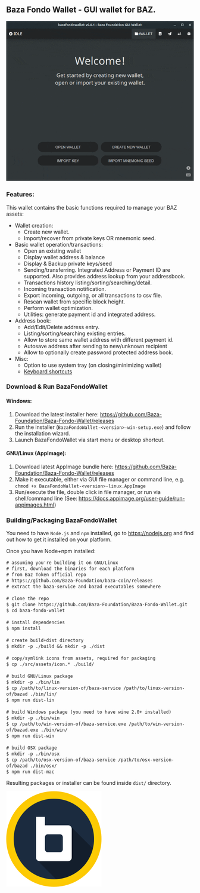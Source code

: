 ## Baza Fondo Wallet - GUI wallet for BAZ.

![Baza Fondo Wallet Screens](docs/wallet_screens.gif "Baza Fondo Wallet Screens")

### Features:

This wallet contains the basic functions required to manage your BAZ assets:

-   Wallet creation:
    -   Create new wallet.
    -   Import/recover from private keys OR mnemonic seed.
-   Basic wallet operation/transactions:
    -   Open an existing wallet
    -   Display wallet address & balance
    -   Display & Backup private keys/seed
    -   Sending/transferring. Integrated Address or Payment ID are supported. Also provides address lookup from your addressbook.
    -   Transactions history listing/sorting/searching/detail.
    -   Incoming transaction notification.
    -   Export incoming, outgoing, or all transactions to csv file.
    -   Rescan wallet from specific block height.
    -   Perform wallet optimization.
    -   Utilities: generate payment id and integrated address.
-   Address book:
    -   Add/Edit/Delete address entry.
    -   Listing/sorting/searching existing entries.
    -   Allow to store same wallet address with different payment id.
    -   Autosave address after sending to new/unknown recipient
    -   Allow to optionally create password protected address book.
-   Misc:
    -   Option to use system tray (on closing/minimizing wallet)
    -   [Keyboard shortcuts](docs/shortcut.md)

### Download &amp; Run BazaFondoWallet

#### Windows:

1. Download the latest installer here: https://github.com/Baza-Foundation/Baza-Fondo-Wallet/releases
2. Run the installer (`BazaFondoWallet-<version>-win-setup.exe`) and follow the installation wizard.
3. Launch BazaFondoWallet via start menu or desktop shortcut.

#### GNU/Linux (AppImage):

1. Download latest AppImage bundle here: https://github.com/Baza-Foundation/Baza-Fondo-Wallet/releases
2. Make it executable, either via GUI file manager or command line, e.g. `chmod +x BazaFondoWallet-<version>-linux.AppImage`
3. Run/execute the file, double click in file manager, or run via shell/command line (See: https://docs.appimage.org/user-guide/run-appimages.html)

### Building/Packaging BazaFondoWallet

You need to have `Node.js` and `npm` installed, go to https://nodejs.org and find out how to get it installed on your platform.

Once you have Node+npm installed:

```
# assuming you're building it on GNU/Linux
# first, download the binaries for each platform
# from Baz Token official repo
# https://github.com/Baza-Foundation/baza-coin/releases
# extract the baza-service and bazad executables somewhere

# clone the repo
$ git clone https://github.com/Baza-Foundation/Baza-Fondo-Wallet.git
$ cd baza-fondo-wallet

# install dependencies
$ npm install

# create build+dist directory
$ mkdir -p ./build && mkdir -p ./dist

# copy/symlink icons from assets, required for packaging
$ cp ./src/assets/icon.* ./build/

# build GNU/Linux package
$ mkdir -p ./bin/lin
$ cp /path/to/linux-version-of/baza-service /path/to/linux-version-of/bazad ./bin/lin/
$ npm run dist-lin

# build Windows package (you need to have wine 2.0+ installed)
$ mkdir -p ./bin/win
$ cp /path/to/win-version-of/baza-service.exe /path/to/win-version-of/bazad.exe ./bin/win/
$ npm run dist-win

# build OSX package
$ mkdir -p ./bin/osx
$ cp /path/to/osx-version-of/baza-service /path/to/osx-version-of/bazad ./bin/osx/
$ npm run dist-mac
```

Resulting packages or installer can be found inside `dist/` directory.

![Baza Logo](docs/baza_logo.png)

